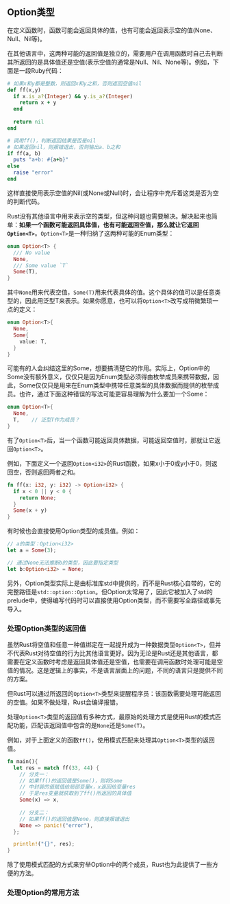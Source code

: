 ## Option类型

在定义函数时，函数可能会返回具体的值，也有可能会返回表示空的值(None、Null、Nil等)。

在其他语言中，这两种可能的返回值是独立的，需要用户在调用函数时自己去判断其所返回的是具体值还是空值(表示空值的通常是Null、Nil、None等)。例如，下面是一段Ruby代码：

```ruby
# 如果x和y都是整数，则返回x和y之和，否则返回空值nil
def ff(x,y)
  if x.is_a?(Integer) && y.is_a?(Integer)
    return x + y
  end
  
  return nil
end

# 调用ff()，判断返回结果是否是nil
# 如果返回nil，则报错退出，否则输出a、b之和
if ff(a, b) 
  puts "a+b: #{a+b}"
else
  raise "error"
end
```

这样直接使用表示空值的Nil(或None或Null)时，会让程序中充斥着这类是否为空的判断代码。

Rust没有其他语言中用来表示空的类型，但这种问题也需要解决。解决起来也简单：**如果一个函数可能返回具体值，也有可能返回空值，那么就让它返回`Option<T>`**。`Option<T>`是一种归纳了这两种可能的Enum类型：

```rust
enum Option<T> { 
  /// No value 
  None, 
  /// Some value `T` 
  Some(T), 
}
```

其中`None`用来代表空值，`Some(T)`用来代表具体的值。这个具体的值可以是任意类型的，因此用泛型T来表示。如果你愿意，也可以将`Option<T>`改写成稍微繁琐一点的定义：

```rust
enum Option<T>{
  None,
  Some{
    value: T,
  }
}
```

可能有的人会纠结这里的Some，想要搞清楚它的作用。实际上，Option中的Some没有额外意义，仅仅只是因为Enum类型必须得由枚举成员来携带数据，因此，Some仅仅只是用来在Enum类型中携带任意类型的具体数据而提供的枚举成员。也许，通过下面这种错误的写法可能更容易理解为什么要加一个Some：

```rust
enum Option<T>{
  None,
  T,    // 泛型T作为成员？
}
```

有了`Option<T>`后，当一个函数可能返回具体数据，可能返回空值时，那就让它返回`Option<T>`。

例如，下面定义一个返回`Option<i32>`的Rust函数，如果x小于0或y小于0，则返回空，否则返回两者之和。

```rust
fn ff(x: i32, y: i32) -> Option<i32> {
  if x < 0 || y < 0 {
    return None;
  }
  Some(x + y)
}
```

有时候也会直接使用Option类型的成员值。例如：

```rust
// a的类型：Option<i32>
let a = Some(3);

// 通过None无法推断b的类型，因此要指定类型
let b:Option<i32> = None;
```

另外，Option类型实际上是由标准库std中提供的，而不是Rust核心自带的，它的完整路径是`std::option::Option`。但Option太常用了，因此它被加入了std的prelude中，使得编写代码时可以直接使用Option类型，而不需要写全路径或事先导入。

### 处理Option类型的返回值

虽然Rust将空值和任意一种值绑定在一起提升成为一种数据类型`Option<T>`，但并不代表Rust对待空值的行为比其他语言更好。因为无论是Rust还是其他语言，都需要在定义函数时考虑是返回具体值还是空值，也需要在调用函数时处理可能是空值的情况。这是逻辑上的事实，不是语言层面上的问题，不同的语言只是提供不同的方案。

但Rust可以通过所返回的`Option<T>`类型来提醒程序员：该函数需要处理可能返回的空值。如果不做处理，Rust会编译报错。

处理`Option<T>`类型的返回值有多种方式，最原始的处理方式是使用Rust的模式匹配功能，匹配该返回值中包含的是`None`还是`Some(T)`。

例如，对于上面定义的函数`ff()`，使用模式匹配来处理其`Option<T>`类型的返回值。

```rust
fn main(){
  let res = match ff(33, 44) {
    // 分支一：
    // 如果ff()的返回值是Some()，则将Some
    // 中封装的值赋值给局部变量x，x返回给变量res
    // 于是res变量就获取到了ff()所返回的具体值
    Some(x) => x,
    
    // 分支二：
    // 如果ff()的返回值是None，则直接报错退出
    None => panic!("error"),
  };

  println!("{}", res);
}
```

除了使用模式匹配的方式来穷举Option中的两个成员，Rust也为此提供了一些方便的方法。

### 处理Option的常用方法













